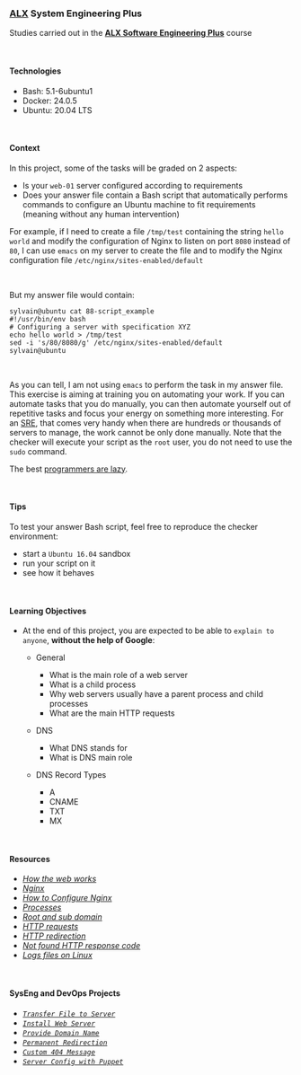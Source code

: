 ### [ALX](https://www.alxafrica.com/) System Engineering Plus

Studies carried out in the **[ALX Software Engineering Plus](https://www.alxafrica.com/software-engineering-plus/)** course

<br />

#### Technologies

* Bash:     5.1-6ubuntu1
* Docker:   24.0.5
* Ubuntu:   20.04 LTS

<br />

#### Context

In this project, some of the tasks will be graded on 2 aspects:

* Is your `web-01` server configured according to requirements
* Does your answer file contain a Bash script that automatically performs commands to configure an Ubuntu machine to fit requirements (meaning without any human intervention)

For example, if I need to create a file `/tmp/test` containing the string `hello world` and modify the configuration of Nginx to listen on port `8080` instead of `80`, I can use `emacs` on my server to create the file and to modify the Nginx configuration file `/etc/nginx/sites-enabled/default`

<br />

But my answer file would contain:

```
sylvain@ubuntu cat 88-script_example
#!/usr/bin/env bash
# Configuring a server with specification XYZ
echo hello world > /tmp/test
sed -i 's/80/8080/g' /etc/nginx/sites-enabled/default
sylvain@ubuntu
```

<br />

As you can tell, I am not using `emacs` to perform the task in my answer file. This exercise is aiming at training you on automating your work. If you can automate tasks that you do manually, you can then automate yourself out of repetitive tasks and focus your energy on something more interesting. For an [SRE](https://www.atlassian.com/incident-management/devops/sre), that comes very handy when there are hundreds or thousands of servers to manage, the work cannot be only done manually. Note that the checker will execute your script as the `root` user, you do not need to use the `sudo` command.

The best [programmers are lazy](https://www.techwell.com/techwell-insights/2013/12/why-best-programmers-are-lazy-and-act-dumb).

<br />

#### Tips

To test your answer Bash script, feel free to reproduce the checker environment:

* start a `Ubuntu 16.04` sandbox
* run your script on it
* see how it behaves

<br />

#### Learning Objectives

* At the end of this project, you are expected to be able to `explain to anyone`, **without the help of Google**:
    * General
        * What is the main role of a web server
        * What is a child process
        * Why web servers usually have a parent process and child processes
        * What are the main HTTP requests

    * DNS
        * What DNS stands for
        * What is DNS main role

    * DNS Record Types
        * A
        * CNAME
        * TXT
        * MX

<br />

#### Resources

* _[How the web works](https://developer.mozilla.org/en-US/docs/Learn/Getting_started_with_the_web/How_the_Web_works)_
* _[Nginx](https://en.wikipedia.org/wiki/Nginx)_
* _[How to Configure Nginx](https://www.digitalocean.com/community/tutorials/how-to-set-up-nginx-server-blocks-virtual-hosts-on-ubuntu-16-04)_
* _[Processes](https://www.gnu.org/software/libc/manual/html_node/Processes.html#Processes)_
* _[Root and sub domain](https://landingi.com/help/domains-vs-subdomains/)_
* _[HTTP requests](https://www.tutorialspoint.com/http/http_methods.htm)_
* _[HTTP redirection](https://moz.com/learn/seo/redirection)_
* _[Not found HTTP response code](https://en.wikipedia.org/wiki/HTTP_404)_
* _[Logs files on Linux](https://www.cyberciti.biz/faq/ubuntu-linux-gnome-system-log-viewer/)_

<br />

#### SysEng and DevOps Projects

* _[`Transfer File to Server`](0-transfer_file)_
* _[`Install Web Server`](1-install_nginx_web_server)_
* _[`Provide Domain Name`](2-setup_a_domain_name)_
* _[`Permanent Redirection`](3-redirection)_
* _[`Custom 404 Message`](4-not_found_page_404)_
* _[`Server Config with Puppet`](7-puppet_install_nginx_web_server.pp)_

<br />
